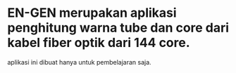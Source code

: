 # EN-GEN merupakan aplikasi penghitung warna tube dan core dari kabel fiber optik dari 144 core.
aplikasi ini dibuat hanya untuk pembelajaran saja.
